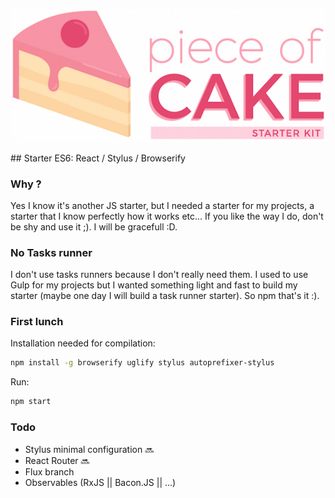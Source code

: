 <p align="center">
  <img src="https://github.com/ziiw/starter-es6-react/blob/master/piece_of_cake-02.jpg" />
</p>
## Starter ES6: React / Stylus / Browserify

### Why ?
Yes I know it's another JS starter, but I needed a starter for my projects, a starter that I know perfectly how it works etc... If you like the way I do, don't be shy and use it ;). I will be gracefull :D.

### No Tasks runner
I don't use tasks runners because I don't really need them. I used to use Gulp for my projects but I wanted something light and fast to build my starter (maybe one day I will build a task runner starter). So npm that's it :).

### First lunch
Installation needed for compilation:
``` sh
npm install -g browserify uglify stylus autoprefixer-stylus
```

Run:
``` sh
npm start
```

### Todo
* Stylus minimal configuration :soon:
* React Router :soon:
* Flux branch
* Observables (RxJS || Bacon.JS || ...)

